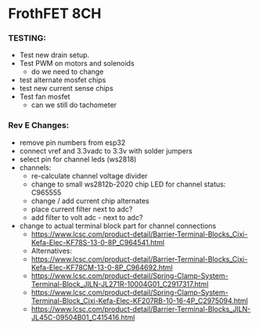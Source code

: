 # FrothFET 8CH

### TESTING: 

* Test new drain setup.
* Test PWM on motors and solenoids
  * do we need to change
* test alternate mosfet chips
* test new current sense chips
* Test fan mosfet
  * can we still do tachometer

### Rev E Changes:

* remove pin numbers from esp32
* connect vref and 3.3vadc to 3.3v with solder jumpers
* select pin for channel leds (ws2818)
* channels:
  * re-calculate channel voltage divider
  * change to small ws2812b-2020 chip LED for channel status:  C965555
  * change / add current chip alternates
  * place current filter next to adc?
  * add filter to volt adc - next to adc?
* change to actual terminal block part for channel connections
  * https://www.lcsc.com/product-detail/Barrier-Terminal-Blocks_Cixi-Kefa-Elec-KF78S-13-0-8P_C964541.html
  * Alternatives:
  * https://www.lcsc.com/product-detail/Barrier-Terminal-Blocks_Cixi-Kefa-Elec-KF78CM-13-0-8P_C964692.html
  * https://www.lcsc.com/product-detail/Spring-Clamp-System-Terminal-Block_JILN-JL271R-10004G01_C2917317.html
  * https://www.lcsc.com/product-detail/Spring-Clamp-System-Terminal-Block_Cixi-Kefa-Elec-KF207RB-10-16-4P_C2975094.html
  * https://www.lcsc.com/product-detail/Barrier-Terminal-Blocks_JILN-JL45C-09504B01_C415416.html

